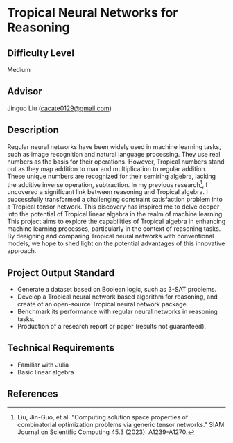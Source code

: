 # Tropical Neural Networks for Reasoning

## Difficulty Level
Medium

## Advisor

Jinguo Liu (cacate0129@gmail.com)

## Description

Regular neural networks have been widely used in machine learning tasks, such as image recognition and natural language processing. They use real numbers as the basis for their operations.
However, Tropical numbers stand out as they map addition to max and multiplication to regular addition. These unique numbers are recognized for their semiring algebra, lacking the additive inverse operation, subtraction. In my previous research[^Liu2023], I uncovered a significant link between reasoning and Tropical algebra. I successfully transformed a challenging constraint satisfaction problem into a Tropical tensor network. This discovery has inspired me to delve deeper into the potential of Tropical linear algebra in the realm of machine learning. This project aims to explore the capabilities of Tropical algebra in enhancing machine learning processes, particularly in the context of reasoning tasks. By designing and comparing Tropical neural networks with conventional models, we hope to shed light on the potential advantages of this innovative approach. 

## Project Output Standard
- Generate a dataset based on Boolean logic, such as 3-SAT problems. 
- Develop a Tropical neural network based algorithm for reasoning, and create of an open-source Tropical neural network package. 
- Benchmark its performance with regular neural networks in reasoning tasks.  
- Production of a research report or paper (results not guaranteed).  

## Technical Requirements
* Familiar with Julia 
* Basic linear algebra 

## References
[^Liu2023]: Liu, Jin-Guo, et al. "Computing solution space properties of combinatorial optimization problems via generic tensor networks." SIAM Journal on Scientific Computing 45.3 (2023): A1239-A1270.